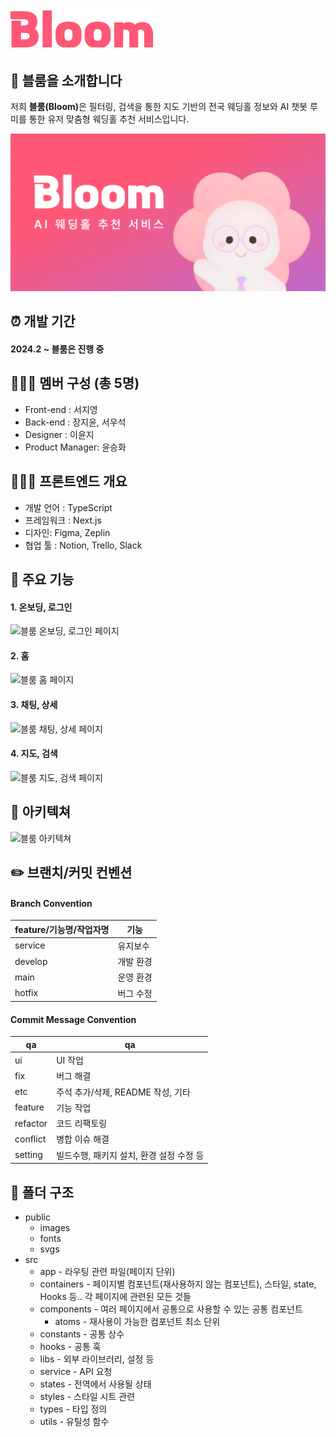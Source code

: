 # ![alt text](Bloom@3x.png)

## 🔎 블룸을 소개합니다

저희 <b>블룸(Bloom)</b>은 필터링, 검색을 통한 지도 기반의 전국 웨딩홀 정보와 AI 챗봇 루미를 통한 유저 맞춤형 웨딩홀 추천 서비스입니다.

![블룸 OG](og.png)

## ⏰ 개발 기간

#### 2024.2 ~ 블룸은 진행 중

## 🏃🏻‍♂️ 멤버 구성 (총 5명)

- Front-end : 서지영
- Back-end : 장지윤, 서우석
- Designer : 이윤지
- Product Manager: 윤승화

## 👩🏻‍💻 프론트엔드 개요

- 개발 언어 : TypeScript
- 프레임워크 : Next.js
- 디자인: Figma, Zeplin
- 협업 툴 : Notion, Trello, Slack

## 🌸 주요 기능

#### 1. 온보딩, 로그인

![블룸 온보딩, 로그인 페이지](블룸_온보딩_로그인.gif)

#### 2. 홈

![블룸 홈 페이지](블룸_홈.gif)

#### 3. 채팅, 상세

![블룸 채팅, 상세 페이지](블룸_채팅_상세.gif)

#### 4. 지도, 검색

![블룸 지도, 검색 페이지](블룸_지도_검색.gif)

## 🔗 아키텍쳐

![블룸 아키텍쳐](블룸_아키텍쳐.png)

## ✏️ 브랜치/커밋 컨벤션

#### Branch Convention

| feature/기능명/작업자명 | 기능      |
| ----------------------- | --------- |
| service                 | 유지보수  |
| develop                 | 개발 환경 |
| main                    | 운영 환경 |
| hotfix                  | 버그 수정 |

#### Commit Message Convention

| qa       | qa                                       |
| -------- | ---------------------------------------- |
| ui       | UI 작업                                  |
| fix      | 버그 해결                                |
| etc      | 주석 추가/삭제, README 작성, 기타        |
| feature  | 기능 작업                                |
| refactor | 코드 리팩토링                            |
| conflict | 병합 이슈 해결                           |
| setting  | 빌드수행, 패키지 설치, 환경 설정 수정 등 |

## 📂 폴더 구조

- public
  - images
  - fonts
  - svgs
- src
  - app - 라우팅 관련 파일(페이지 단위)
  - containers - 페이지별 컴포넌트(재사용하지 않는 컴포넌트), 스타일, state, Hooks 등.. 각 페이지에 관련된 모든 것들
  - components - 여러 페이지에서 공통으로 사용할 수 있는 공통 컴포넌트
    - atoms - 재사용이 가능한 컴포넌트 최소 단위
  - constants - 공통 상수
  - hooks - 공통 훅
  - libs - 외부 라이브러리, 설정 등
  - service - API 요청
  - states - 전역에서 사용될 상태
  - styles - 스타일 시트 관련
  - types - 타입 정의
  - utils - 유틸성 함수
